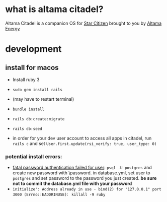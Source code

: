 # what is altama citadel?

Altama Citadel is a companion OS for [Star Citizen](https://robertsspaceindustries.com/star-citizen/play-now) brought to you by [Altama Energy](https://altama.energy/)


# development

## install for macos

- Install ruby 3

- `sudo gem install rails`

- (may have to restart terminal)

- `bundle install`

- `rails db:create:migrate`

- `rails db:seed`
- in order for your dev user account to access all apps in citadel, run `rails c` and set `User.first.update(rsi_verify: true, user_type: 0)`

### potential install errors:
- [fatal password authentication failed for user](https://stackoverflow.com/questions/55038942/fatal-password-authentication-failed-for-user-postgres-postgresql-11-with-pg): `psql -U postgres` and create new password with \password. in database.yml, set user to `postgres` and set password to the password you just created. **be sure not to commit the database.yml file with your password**
- `initialize': Address already in use - bind(2) for "127.0.0.1" port 3000 (Errno::EADDRINUSE)`: ` killall -9 ruby`

